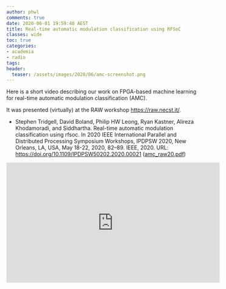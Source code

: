 ```yaml
---
author: phwl
comments: true
date: 2020-06-01 19:59:48 AEST
title: Real-time automatic modulation classification using RFSoC 
classes: wide
toc: true
categories:
- academia
- radio
tags:
header:
  teaser: /assets/images/2020/06/amc-screenshot.png
---
```


Here is a short video describing our work on FPGA-based machine learning
for real-time automatic modulation classification (AMC).

<!-- more -->

It was presented (virtually) at the RAW workshop <https://raw.necst.it/>.
 * Stephen Tridgell, David Boland, Philip HW Leong, Ryan Kastner, Alireza Khodamoradi, and Siddhartha. Real-time automatic modulation classification using rfsoc. In 2020 IEEE International Parallel and Distributed Processing Symposium Workshops, IPDPSW 2020, New Orleans, LA, USA, May 18-22, 2020, 82–89. IEEE, 2020. URL: <https://doi.org/10.1109/IPDPSW50202.2020.00021> ([amc_raw20.pdf](/assets/papers/amc_raw20.pdf))

<iframe width="560" height="315" src="https://www.youtube.com/embed/V92rmJ3-p-0" frameborder="0" allow="accelerometer; autoplay; encrypted-media; gyroscope; picture-in-picture" allowfullscreen></iframe>
